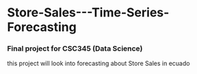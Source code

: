 # Store-Sales---Time-Series-Forecasting
### Final project for CSC345 (Data Science)
this project will look into forecasting about Store Sales in ecuado
